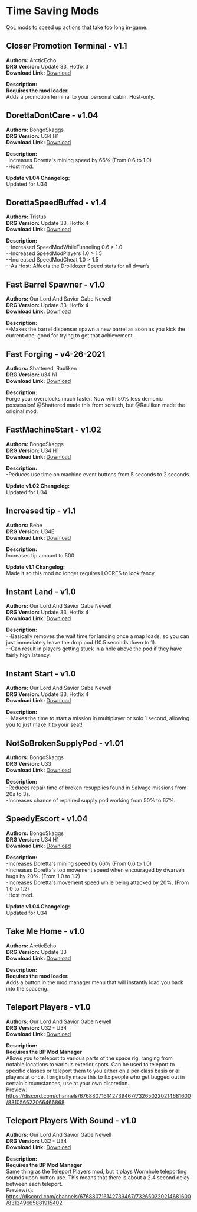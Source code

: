 # Time Saving Mods

QoL mods to speed up actions that take too long in-game.

<!-- mod list -->

## Closer Promotion Terminal - v1.1
**Authors:** ArcticEcho  
**DRG Version:** Update 33, Hotfix 3  
**Download Link:** [Download](https://github.com/ArcticEcho/DRG-Mods/raw/beaa72905fe198dac55e22c0d7b4f34a70a868ce/Quality%20of%20Life/Time%20saving/Closer%20Promotion%20Terminal%20-%20V1.1%20_P.pak)  

**Description:**  
**Requires the mod loader.**  
Adds a promotion terminal to your personal cabin. Host-only.

## DorettaDontCare - v1.04
**Authors:** BongoSkaggs  
**DRG Version:** U34 H1  
**Download Link:** [Download](https://github.com/ArcticEcho/DRG-Mods/raw/dcae425d011bbef757a4dd9346a4e16c4369a3b2/Quality%20of%20Life/Time%20saving/DorettaDontCare%20-%20V1.04%20_P.pak)  

**Description:**  
-Increases Doretta's mining speed by 66% (From 0.6 to 1.0)  
-Host mod.

**Update v1.04 Changelog:**  
Updated for U34

## DorettaSpeedBuffed - v1.4
**Authors:** Tristus  
**DRG Version:** Update 33, Hotfix 4  
**Download Link:** [Download](https://github.com/ArcticEcho/DRG-Mods/raw/c689a0ed6b97796ecb54eaeb387039452d9ef706/Quality%20of%20Life/Time%20saving/DorettaSpeedBuffed%20-%20V1.4%20_P.pak)  

**Description:**  
--Increased SpeedModWhileTunneling 0.6 > 1.0  
--Increased SpeedModPlayers 1.0 > 1.5  
--Increased SpeedModCheat 1.0 > 1.5  
--As Host: Affects the Drolldozer Speed stats for all dwarfs

## Fast Barrel Spawner - v1.0
**Authors:** Our Lord And Savior Gabe Newell  
**DRG Version:** Update 33, Hotfix 4  
**Download Link:** [Download](https://github.com/ArcticEcho/DRG-Mods/raw/ea505a6c9e79b2e71d82c0c247dddd309988c9b4/Quality%20of%20Life/Time%20saving/Fast%20Barrel%20Spawner%20-%20V1.0%20_P.pak)  

**Description:**  
--Makes the barrel dispenser spawn a new barrel as soon as you kick the current one, good for trying to get that achievement.

## Fast Forging - v4-26-2021
**Authors:** Shattered, Rauliken  
**DRG Version:** u34 h1  
**Download Link:** [Download](https://github.com/ArcticEcho/DRG-Mods/raw/ffb187af496e0928fe4e1c39fcbfccb6d19b9b70/Quality%20of%20Life/Time%20saving/Fast%20Forging%20-%20V4-26-2021%20_P.pak)  

**Description:**  
Forge your overclocks much faster. Now with 50% less demonic possession! @Shattered made this from scratch, but @Rauliken made the original mod.

## FastMachineStart - v1.02
**Authors:** BongoSkaggs  
**DRG Version:** U34 H1  
**Download Link:** [Download](https://github.com/ArcticEcho/DRG-Mods/raw/f89441f7726e9860ed0e8ef92e375240252f8056/Quality%20of%20Life/Time%20saving/FastMachineStart%20-%20V1.02%20_P.pak)  

**Description:**  
-Reduces use time on machine event buttons from 5 seconds to 2 seconds.

**Update v1.02 Changelog:**  
Updated for U34.

## Increased tip - v1.1
**Authors:** Bebe  
**DRG Version:** U34E  
**Download Link:** [Download](https://github.com/ArcticEcho/DRG-Mods/raw/5cdf89628836def779d7241f31e94127b856952d/Quality%20of%20Life/Time%20saving/Increased%20Tip%20-%20V1.1.zip)  

**Description:**  
Increases tip amount to 500

**Update v1.1 Changelog:**  
Made it so this mod no longer requires LOCRES to look fancy

## Instant Land - v1.0
**Authors:** Our Lord And Savior Gabe Newell  
**DRG Version:** Update 33, Hotfix 4  
**Download Link:** [Download](https://github.com/ArcticEcho/DRG-Mods/raw/19b8bfd9dd8ec1d41a016b722eca2c3acf4edb6b/Quality%20of%20Life/Time%20saving/Instant%20Land%20-%20V1.0%20_P.pak)  

**Description:**  
--Basically removes the wait time for landing once a map loads, so you can just immediately leave the drop pod (10.5 seconds down to 1).   
--Can result in players getting stuck in a hole above the pod if they have fairly high latency.

## Instant Start - v1.0
**Authors:** Our Lord And Savior Gabe Newell  
**DRG Version:** Update 33, Hotfix 4  
**Download Link:** [Download](https://github.com/ArcticEcho/DRG-Mods/raw/3031365109cf9941327a6e7a3a90dfb81ea83b6b/Quality%20of%20Life/Time%20saving/Instant%20Start%20-%20V1.0%20_P.pak)  

**Description:**  
--Makes the time to start a mission in multiplayer or solo 1 second, allowing you to just make it to your seat!

## NotSoBrokenSupplyPod - v1.01
**Authors:** BongoSkaggs  
**DRG Version:** U33  
**Download Link:** [Download](https://github.com/ArcticEcho/DRG-Mods/raw/75d092d595935af337e171386ab23bc375b5f9b8/Quality%20of%20Life/Time%20saving/NotSoBrokenSupplyPod%20-%20V1.01%20_P.pak)  

**Description:**  
-Reduces repair time of broken resupplies found in Salvage missions from 20s to 3s.  
-Increases chance of repaired supply pod working from 50% to 67%.

## SpeedyEscort - v1.04
**Authors:** BongoSkaggs  
**DRG Version:** U34 H1  
**Download Link:** [Download](https://github.com/ArcticEcho/DRG-Mods/raw/8f4d56bab1c11badadbb29862a51c399e8b4c6fd/Quality%20of%20Life/Time%20saving/SpeedyEscort%20-%20V1.04%20_P.pak)  

**Description:**  
-Increases Doretta's mining speed by 66% (From 0.6 to 1.0)  
-Increases Doretta's top movement speed when encouraged by dwarven hugs by 20%. (From 1.0 to 1.2)  
-Increases Doretta's movement speed while being attacked by 20%. (From 1.0 to 1.2)  
-Host mod.

**Update v1.04 Changelog:**  
Updated for U34

## Take Me Home - v1.0
**Authors:** ArcticEcho  
**DRG Version:** Update 33  
**Download Link:** [Download](https://github.com/ArcticEcho/DRG-Mods/raw/07e37e6be175630c1a1115b03a0bc78d87d9b84d/Quality%20of%20Life/Time%20saving/Take%20Me%20Home%20-%20V1.0%20_P.pak)  

**Description:**  
**Requires the mod loader.**  
Adds a button in the mod manager menu that will instantly load you back into the spacerig.

## Teleport Players - v1.0
**Authors:** Our Lord And Savior Gabe Newell  
**DRG Version:** U32 - U34  
**Download Link:** [Download](https://github.com/ArcticEcho/DRG-Mods/raw/2150cd21143880937fc606749166271f504ca23d/Quality%20of%20Life/Time%20saving/Teleport%20Players%20-%20V1.0%20_P.pak)  

**Description:**  
**Requires the BP Mod Manager**  
Allows you to teleport to various parts of the space rig, ranging from notable locations to various exterior spots.  Can be used to teleport to specific classes or teleport them to you either on a per class basis or all players at once.  I originally made this to fix people who get bugged out in certain circumstances; use at your own discretion.  
Preview: https://discord.com/channels/676880716142739467/732650220214681600/831056622066466868

## Teleport Players With Sound - v1.0
**Authors:** Our Lord And Savior Gabe Newell  
**DRG Version:** U32 - U34  
**Download Link:** [Download](https://github.com/ArcticEcho/DRG-Mods/raw/5d5385410815fdeac72ac01dff5802c699a7def3/Quality%20of%20Life/Time%20saving/Teleport%20Players%20With%20Sound%20-%20V1.0%20_P.pak)  

**Description:**  
**Requires the BP Mod Manager**  
Same thing as the Teleport Players mod, but it plays Wormhole teleporting sounds upon button use.  This means that there is about a 2.4 second delay between each teleport.  
Preview(s): https://discord.com/channels/676880716142739467/732650220214681600/831349665881915402